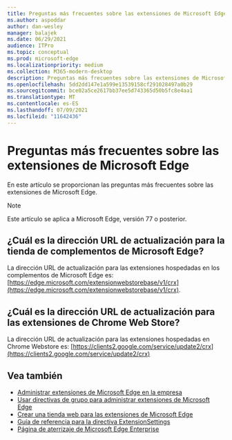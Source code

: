 ```yaml
---
title: Preguntas más frecuentes sobre las extensiones de Microsoft Edge
ms.author: aspoddar
author: dan-wesley
manager: balajek
ms.date: 06/29/2021
audience: ITPro
ms.topic: conceptual
ms.prod: microsoft-edge
ms.localizationpriority: medium
ms.collection: M365-modern-desktop
description: Preguntas más frecuentes sobre las extensiones de Microsoft Edge
ms.openlocfilehash: 5dd2dd147e1a599e13539158cf291028497a0b29
ms.sourcegitcommit: bce02a5ce2617bb37ee5d743365d50b5fc8e4aa1
ms.translationtype: MT
ms.contentlocale: es-ES
ms.lasthandoff: 07/09/2021
ms.locfileid: "11642436"
---
```

# <a name="faq-for-microsoft-edge-extensions"></a>Preguntas más frecuentes sobre las extensiones de Microsoft Edge

En este artículo se proporcionan las preguntas más frecuentes sobre las extensiones de Microsoft Edge.

> [!NOTE]
> Este artículo se aplica a Microsoft Edge, versión 77 o posterior.

## <a name="what-is-the-update-url-for-the-microsoft-edge-add-ons-store"></a>¿Cuál es la dirección URL de actualización para la tienda de complementos de Microsoft Edge?

La dirección URL de actualización para las extensiones hospedadas en los complementos de Microsoft Edge es: [https://edge.microsoft.com/extensionwebstorebase/v1/crx](https://edge.microsoft.com/extensionwebstorebase/v1/crx).

## <a name="what-is-the-update-url-for-chrome-web-store-extensions"></a>¿Cuál es la dirección URL de actualización para las extensiones de Chrome Web Store?

La dirección URL de actualización para las extensiones hospedadas en Chrome Webstore es: [https://clients2.google.com/service/update2/crx](https://clients2.google.com/service/update2/crx)

## <a name="see-also"></a>Vea también

- [Administrar extensiones de Microsoft Edge en la empresa](microsoft-edge-manage-extensions.md)
- [Usar directivas de grupo para administrar extensiones de Microsoft Edge](microsoft-edge-manage-extensions-policies.md)
- [Crear una tienda web para las extensiones de Microsoft Edge](microsoft-edge-manage-extensions-webstore.md)
- [Guía de referencia para la directiva ExtensionSettings](microsoft-edge-manage-extensions-ref-guide.md)
- [Página de aterrizaje de Microsoft Edge Enterprise](https://aka.ms/EdgeEnterprise)
